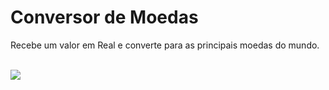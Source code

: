 # Conversor de Moedas

<p> Recebe um valor em Real e converte para as principais moedas do mundo. </p> 
<br>


<div> 

<img src="https://spotty-grenadilla-d26.notion.site/image/https%3A%2F%2Fs3-us-west-2.amazonaws.com%2Fsecure.notion-static.com%2F6ee09355-4465-457c-80d0-fc909e17f433%2FUntitled.png?table=block&id=e60099d5-cfcf-45c6-892b-bd334e98cf0b&spaceId=d1b02b65-6f05-41fb-9868-69f5ce300038&width=480&userId=&cache=v2" >


</div>
 
